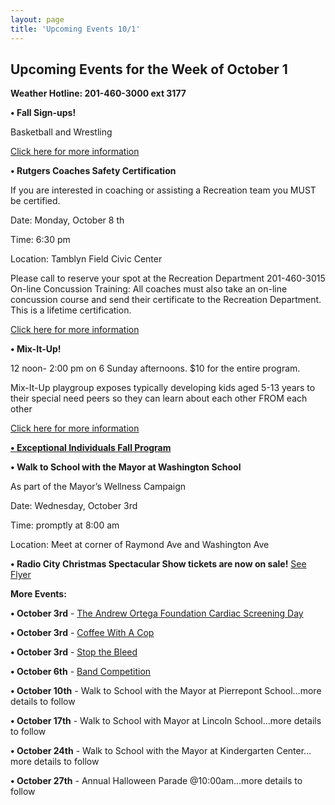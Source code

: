 ```yaml
---
layout: page
title: 'Upcoming Events 10/1'
---
```

 
## Upcoming Events for the Week of October 1 

**Weather Hotline: 201-460-3000 ext 3177**


**• Fall Sign-ups!** 

Basketball and Wrestling

[Click here for more information](/departments/recreation/sports-and-activities/childrens-catalog/)


**• Rutgers Coaches Safety Certification**

If you are interested in coaching or assisting a
Recreation team you MUST be certified.

Date: Monday, October 8 th

Time: 6:30 pm

Location: Tamblyn Field Civic Center

Please call to reserve your spot at the Recreation Department 201-460-3015
On-line Concussion Training: All coaches must also take an on-line concussion course and
send their certificate to the Recreation Department. This is a lifetime certification.

[Click here for more information](http://www.cdc.gov/concussion/HeadsUp/Training/HeadsUpConcussion.html)


**• Mix-It-Up!** 

12 noon- 2:00 pm on 6 Sunday afternoons. $10 for the entire program.

Mix-It-Up playgroup exposes typically developing kids aged 5-13 years to their special need peers so they can
learn about each other FROM each other

[Click here for more information](https://storage.googleapis.com/static.rutherford-nj.com/recreation/posts/MIx%20it%20up%20flyer%20-%202018-2019.pdf)

[**• Exceptional Individuals Fall Program**](https://storage.googleapis.com/static.rutherford-nj.com/recreation/Exceptional%20Individuals%20Program%20Fall%202018.pdf)

**• Walk to School with the Mayor at Washington School**

As part of the Mayor’s Wellness Campaign

Date: Wednesday, October 3rd

Time: promptly at 8:00 am

Location: Meet at corner of Raymond Ave and Washington Ave

**• Radio City Christmas Spectacular Show tickets are now on sale!** [See Flyer](https://storage.googleapis.com/static.rutherford-nj.com/recreation/Christmas%20Spectacular%20Flyer%20(1).pdf)


**More Events:**

**• October 3rd** - [The Andrew Ortega Foundation Cardiac Screening Day](https://storage.googleapis.com/static.rutherford-nj.com/recreation/2018_Ortega.pdf)

**• October 3rd** - [Coffee With A Cop](https://storage.googleapis.com/static.rutherford-nj.com/police/Coffee%20with%20a%20Cop%202019.pdf)

**• October 3rd** - [Stop the Bleed](https://storage.googleapis.com/static.rutherford-nj.com/recreation/Stop%20the%20Bleed%20Flyer.pdf)

**• October 6th** - [Band Competition](https://storage.googleapis.com/static.rutherford-nj.com/recreation/Competition%20Flyer.pdf)

**• October 10th** - Walk to School with the Mayor at Pierrepont School…more details to follow

**• October 17th** - Walk to School with Mayor at Lincoln School…more details to follow

**• October 24th** - Walk to School with the Mayor at Kindergarten Center…more details to follow

**• October 27th** - Annual Halloween Parade @10:00am…more details to follow

